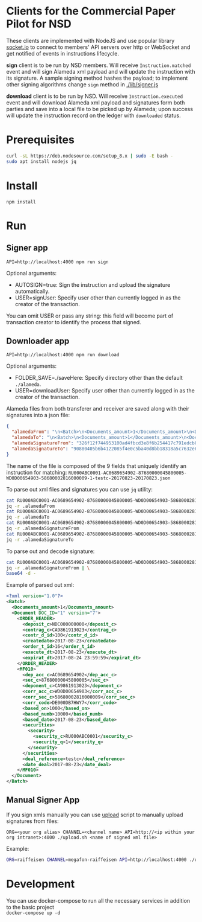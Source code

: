 
# Clients for the Commercial Paper Pilot for NSD

These clients are implemented with NodeJS and use popular library [socket.io](https://socket.io/) to connect
to members' API servers over http or WebSocket and get notified of events in instructions lifecycle.

**sign** client is to be run by NSD members. Will receive `Instruction.matched` event and will sign Alameda xml payload 
and will update the instruction with its signature.
A sample signing method hashes the payload; to implement other signing algorithms 
change `sign` method in [./lib/signer.js](./lib/signer.js) 

**download** client is to be run by NSD. Will receive `Instruction.executed` event and will download Alameda xml payload
and signatures form both parties and save into a local file to be picked up by Alameda; upon success 
will update the instruction record on the ledger with `downloaded` status.

Prerequisites
==========

```bash
curl -sL https://deb.nodesource.com/setup_8.x | sudo -E bash -
sudo apt install nodejs jq
```

Install
==========

`npm install`

Run
===

Signer app
-----------
`API=http://localhost:4000 npm run sign`

Optional arguments:

- AUTOSIGN=true: Sign the instruction and upload the signature automatically.
- USER=signUser: Specify user other than currently logged in as the creator of the transaction.

You can omit USER or pass any string: this field will become part of transaction creator to identify the process that signed. 

Downloader app
-------------- 
`API=http://localhost:4000 npm run download`

Optional arguments:

- FOLDER_SAVE=./saveHere: Specify directory other than the default `./alameda`.
- USER=downloadUser: Specify user other than currently logged in as the creator of the transaction.

Alameda files from both transferer and receiver are saved along with their signatures into a json file:

```json
{
  "alamedaFrom": "\n<Batch>\n<Documents_amount>1</Documents_amount>\n<Document DOC_ID=\"1\" version=\"7\">\n<ORDER_HEADER>\n<deposit_c>NDC000000000</deposit_c>\n<contrag_c>CA9861913023</contrag_c>\n<contr_d_id>100</contr_d_id>\n<createdate>2017-08-23</createdate>\n<order_t_id>16</order_t_id>\n<execute_dt>2017-08-23</execute_dt>\n<expirat_dt>2017-08-24 23:59:59</expirat_dt>\n</ORDER_HEADER>\n<MF010>\n<dep_acc_c>AC0689654902</dep_acc_c>\n<sec_c>87680000045800005</sec_c>\n<deponent_c>CA9861913023</deponent_c>\n<corr_acc_c>WD0D00654903</corr_acc_c>\n<corr_sec_c>58680002816000009</corr_sec_c>\n<corr_code>DE000DB7HWY7</corr_code>\n<based_on>1000</based_on>\n<based_numb>10000</based_numb>\n<based_date>2017-08-23</based_date>\n<securities><security>\n<security_c>RU000ABC0001</security_c>\n<security_q>1</security_q>\n</security>\n</securities>\n<deal_reference>testc</deal_reference>\n<date_deal>2017-08-23</date_deal>\n</MF010>\n</Document>\n</Batch>\n",
  "alamedaTo": "\n<Batch>\n<Documents_amount>1</Documents_amount>\n<Document DOC_ID=\"1\" version=\"7\">\n<ORDER_HEADER>\n<deposit_c>NDC000000000</deposit_c>\n<contrag_c>DE000DB7HWY7</contrag_c>\n<contr_d_id>200</contr_d_id>\n<createdate>2017-08-23</createdate>\n<order_t_id>16/1</order_t_id>\n<execute_dt>2017-08-23</execute_dt>\n<expirat_dt>2017-08-24 23:59:59</expirat_dt>\n</ORDER_HEADER>\n<MF010>\n<dep_acc_c>AC0689654902</dep_acc_c>\n<sec_c>87680000045800005</sec_c>\n<deponent_c>CA9861913023</deponent_c>\n<corr_acc_c>WD0D00654903</corr_acc_c>\n<corr_sec_c>58680002816000009</corr_sec_c>\n<corr_code>DE000DB7HWY7</corr_code>\n<based_on>2000</based_on>\n<based_numb>20000</based_numb>\n<based_date>2017-08-22</based_date>\n<securities><security>\n<security_c>RU000ABC0001</security_c>\n<security_q>1</security_q>\n</security>\n</securities>\n<deal_reference>testc</deal_reference>\n<date_deal>2017-08-23</date_deal>\n</MF010>\n</Document>\n</Batch>\n",
  "alamedaSignatureFrom": "326f12f744953100ad4fbcd3e8f6b254417c791edcb8d6b37b0f47dba60145e1",
  "alamedaSignatureTo": "90880405b6b4122085f4e0c5ba40d8bb18318a5c7632e683d56d2bfd5493cabb"
}
```

The name of the file is composed of the 9 fields that uniquely identify an instruction for matching:
`RU000ABC0001-AC0689654902-87680000045800005-WD0D00654903-58680002816000009-1-testc-20170823-20170823.json`

To parse out xml files and signatures you can use `jq` utility:

```bash
cat RU000ABC0001-AC0689654902-87680000045800005-WD0D00654903-58680002816000009-1-testc-20170823-20170823.json | \
jq -r .alamedaFrom
cat RU000ABC0001-AC0689654902-87680000045800005-WD0D00654903-58680002816000009-1-testc-20170823-20170823.json | \
jq -r .alamedaTo
cat RU000ABC0001-AC0689654902-87680000045800005-WD0D00654903-58680002816000009-1-testc-20170823-20170823.json | \
jq -r .alamedaSignatureFrom
cat RU000ABC0001-AC0689654902-87680000045800005-WD0D00654903-58680002816000009-1-testc-20170823-20170823.json | \
jq -r .alamedaSignatureTo
``` 

To parse out and decode signature:

```bash
cat RU000ABC0001-AC0689654902-87680000045800005-WD0D00654903-58680002816000009-1-testc-20170823-20170823.json | \
jq -r .alamedaSignatureFrom | \
base64 -d -
```

Example of parsed out xml:

```xml
<?xml version="1.0"?>
<Batch>
  <Documents_amount>1</Documents_amount>
  <Document DOC_ID="1" version="7">
    <ORDER_HEADER>
      <deposit_c>NDC000000000</deposit_c>
      <contrag_c>CA9861913023</contrag_c>
      <contr_d_id>100</contr_d_id>
      <createdate>2017-08-23</createdate>
      <order_t_id>16</order_t_id>
      <execute_dt>2017-08-23</execute_dt>
      <expirat_dt>2017-08-24 23:59:59</expirat_dt>
    </ORDER_HEADER>
    <MF010>
      <dep_acc_c>AC0689654902</dep_acc_c>
      <sec_c>87680000045800005</sec_c>
      <deponent_c>CA9861913023</deponent_c>
      <corr_acc_c>WD0D00654903</corr_acc_c>
      <corr_sec_c>58680002816000009</corr_sec_c>
      <corr_code>DE000DB7HWY7</corr_code>
      <based_on>1000</based_on>
      <based_numb>10000</based_numb>
      <based_date>2017-08-23</based_date>
      <securities>
        <security>
          <security_c>RU000ABC0001</security_c>
          <security_q>1</security_q>
        </security>
      </securities>
      <deal_reference>testc</deal_reference>
      <date_deal>2017-08-23</date_deal>
    </MF010>
  </Document>
</Batch>
```

Manual Signer App
-----------

If you sign xmls manually you can use [upload](./upload.sh) script to manually upload signatures from files:

```
ORG=<your org alias> CHANNEL=<channel name> API=http://<ip within your org intranet>:4000 ./upload.sh <name of signed xml file> 
```

Example:

```bash
ORG=raiffeisen CHANNEL=megafon-raiffeisen API=http://localhost:4000 ./upload.sh alameda/RU000ABC0001-AC0689654902-87680000045800005-WD0D00654903-58680002816000009-1-testa-20170824-20170824.xml 
```

Development
===========

You can use docker-compose to run all the necessary services in addition to the basic project  
`docker-compose up -d`  
